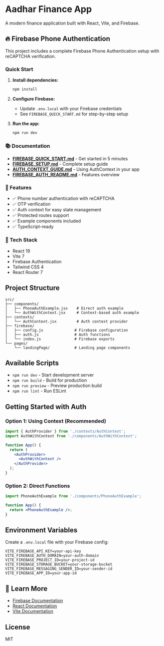 # Aadhar Finance App

A modern finance application built with React, Vite, and Firebase.

## 🔥 Firebase Phone Authentication

This project includes a complete Firebase Phone Authentication setup with reCAPTCHA verification.

### Quick Start

1. **Install dependencies:**
   ```bash
   npm install
   ```

2. **Configure Firebase:**
   - Update `.env.local` with your Firebase credentials
   - See `FIREBASE_QUICK_START.md` for step-by-step setup

3. **Run the app:**
   ```bash
   npm run dev
   ```

### 📚 Documentation

- **[FIREBASE_QUICK_START.md](./FIREBASE_QUICK_START.md)** - Get started in 5 minutes
- **[FIREBASE_SETUP.md](./FIREBASE_SETUP.md)** - Complete setup guide
- **[AUTH_CONTEXT_GUIDE.md](./AUTH_CONTEXT_GUIDE.md)** - Using AuthContext in your app
- **[FIREBASE_AUTH_README.md](./FIREBASE_AUTH_README.md)** - Features overview

### 🎯 Features

- ✅ Phone number authentication with reCAPTCHA
- ✅ OTP verification
- ✅ Auth context for easy state management
- ✅ Protected routes support
- ✅ Example components included
- ✅ TypeScript-ready

### 🔧 Tech Stack

- React 19
- Vite 7
- Firebase Authentication
- Tailwind CSS 4
- React Router 7

## Project Structure

```
src/
├── components/
│   ├── PhoneAuthExample.jsx    # Direct auth example
│   └── AuthWithContext.jsx     # Context-based auth example
├── contexts/
│   └── AuthContext.jsx         # Auth context provider
├── firebase/
│   ├── config.js              # Firebase configuration
│   ├── auth.js                # Auth functions
│   └── index.js               # Firebase exports
└── pages/
    └── landingPage/           # Landing page components
```

## Available Scripts

- `npm run dev` - Start development server
- `npm run build` - Build for production
- `npm run preview` - Preview production build
- `npm run lint` - Run ESLint

## Getting Started with Auth

### Option 1: Using Context (Recommended)

```jsx
import { AuthProvider } from './contexts/AuthContext';
import AuthWithContext from './components/AuthWithContext';

function App() {
  return (
    <AuthProvider>
      <AuthWithContext />
    </AuthProvider>
  );
}
```

### Option 2: Direct Functions

```jsx
import PhoneAuthExample from './components/PhoneAuthExample';

function App() {
  return <PhoneAuthExample />;
}
```

## Environment Variables

Create a `.env.local` file with your Firebase config:

```env
VITE_FIREBASE_API_KEY=your-api-key
VITE_FIREBASE_AUTH_DOMAIN=your-auth-domain
VITE_FIREBASE_PROJECT_ID=your-project-id
VITE_FIREBASE_STORAGE_BUCKET=your-storage-bucket
VITE_FIREBASE_MESSAGING_SENDER_ID=your-sender-id
VITE_FIREBASE_APP_ID=your-app-id
```

## 📖 Learn More

- [Firebase Documentation](https://firebase.google.com/docs)
- [React Documentation](https://react.dev)
- [Vite Documentation](https://vitejs.dev)

## License

MIT
